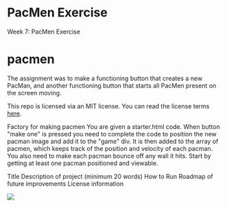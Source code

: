 # PacMen Exercise
Week 7: PacMen Exercise
# pacmen
The assignment was to make a functioning button that creates a new PacMan, and another functioning button that starts all PacMen present on the screen moving.

This repo is licensed via an MIT license. You can read the license terms <a href="LICENSE">here</a>.

Factory for making pacmen
You are given a starter.html code.
When button "make one" is pressed you need to complete the code 
to position the new pacman image and add it to the "game" div. It is then added to the array of pacmen, which keeps track of the position and velocity of each pacman.
You also need to make each pacman bounce off any wall it hits. 
Start by getting at least one pacman positioned and viewable. 

Title Description of project (minimum 20 words) How to Run Roadmap of future improvements License information

<img src="PacMan1.png">